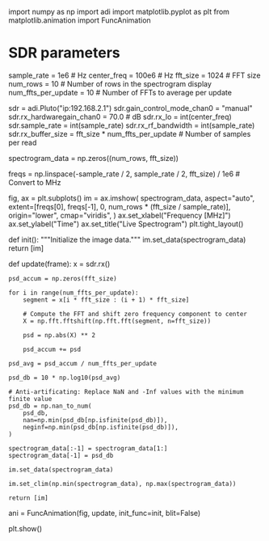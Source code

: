import numpy as np
import adi
import matplotlib.pyplot as plt
from matplotlib.animation import FuncAnimation

# SDR parameters
sample_rate = 1e6  # Hz
center_freq = 100e6  # Hz
fft_size = 1024  # FFT size
num_rows = 10  # Number of rows in the spectrogram display
num_ffts_per_update = 10  # Number of FFTs to average per update

sdr = adi.Pluto("ip:192.168.2.1")
sdr.gain_control_mode_chan0 = "manual"
sdr.rx_hardwaregain_chan0 = 70.0  # dB
sdr.rx_lo = int(center_freq)
sdr.sample_rate = int(sample_rate)
sdr.rx_rf_bandwidth = int(sample_rate)
sdr.rx_buffer_size = fft_size * num_ffts_per_update  # Number of samples per read

spectrogram_data = np.zeros((num_rows, fft_size))

freqs = np.linspace(-sample_rate / 2, sample_rate / 2, fft_size) / 1e6  # Convert to MHz

fig, ax = plt.subplots()
im = ax.imshow(
    spectrogram_data,
    aspect="auto",
    extent=[freqs[0], freqs[-1], 0, num_rows * (fft_size / sample_rate)],
    origin="lower",
    cmap="viridis",
)
ax.set_xlabel("Frequency [MHz]")
ax.set_ylabel("Time")
ax.set_title("Live Spectrogram")
plt.tight_layout()


def init():
    """Initialize the image data."""
    im.set_data(spectrogram_data)
    return [im]


def update(frame):
    x = sdr.rx()

    psd_accum = np.zeros(fft_size)

    for i in range(num_ffts_per_update):
        segment = x[i * fft_size : (i + 1) * fft_size]

        # Compute the FFT and shift zero frequency component to center
        X = np.fft.fftshift(np.fft.fft(segment, n=fft_size))

        psd = np.abs(X) ** 2

        psd_accum += psd

    psd_avg = psd_accum / num_ffts_per_update

    psd_db = 10 * np.log10(psd_avg)

    # Anti-artificating: Replace NaN and -Inf values with the minimum finite value
    psd_db = np.nan_to_num(
        psd_db,
        nan=np.min(psd_db[np.isfinite(psd_db)]),
        neginf=np.min(psd_db[np.isfinite(psd_db)]),
    )

    spectrogram_data[:-1] = spectrogram_data[1:]
    spectrogram_data[-1] = psd_db

    im.set_data(spectrogram_data)

    im.set_clim(np.min(spectrogram_data), np.max(spectrogram_data))

    return [im]


ani = FuncAnimation(fig, update, init_func=init, blit=False)

plt.show()

